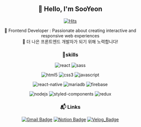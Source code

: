 <div align='center'>
  <h2>👋 Hello, I'm SooYeon</h2>
  
[![Hits](https://hits.seeyoufarm.com/api/count/incr/badge.svg?url=https://github.com/suyn04&count_bg=%230067FF&title_bg=%23BCD7FF&icon=github&icon_color=%23E7E7E7&title=hits&edge_flat=false)](https://github.com/suyn04)


🔹 Frontend Developer : Passionate about creating interactive and responsive web experiences  
🔹 더 나은 프론트엔드 개발자가 되기 위해 노력합니다!


### 💪skills
![react](https://img.shields.io/badge/React-20232A?style=flat-square&logo=react&logoColor=61DAFB)
![sass](https://img.shields.io/badge/Sass-CC6699?style=flat-square&logo=sass&logoColor=white)


![html5](https://img.shields.io/badge/HTML5-E34F26?style=flat-square&logo=html5&logoColor=white)
![css3](https://img.shields.io/badge/CSS3-1572B6?style=flat-square&logo=css3&logoColor=white)
![javascript](https://img.shields.io/badge/JavaScript-F7DF1E?style=flat-square&logo=JavaScript&logoColor=white)


![react-native](https://img.shields.io/badge/React_Native-20232A?style=flat-square&logo=react&logoColor=61DAFB)
![mariadb](https://img.shields.io/badge/MariaDB-003545?style=flat-square&logo=MariaDB&logoColor=white)
![firebase](https://img.shields.io/badge/Firebase-DD2C00?style=flat-square&logo=Firebase&logoColor=white)


![nodejs](https://img.shields.io/badge/Node.js-5FA04E?style=flat-square&logo=Node.js&logoColor=white)
![styled-components](https://img.shields.io/badge/styled--components-DB7093?style=flat-square&logo=styled-components&logoColor=white)
![redux](https://img.shields.io/badge/Redux-764ABC?style=flat-square&logo=Redux&logoColor=white)

### :mailbox_with_mail: Links
[![Gmail Badge](https://img.shields.io/badge/Gmail-d14836?style=flat-square&logo=Gmail&logoColor=white&link=mailto:soooyeondev@gmail.com)](mailto:soooyeondev@gmail.com)
[![Notion Badge](https://img.shields.io/badge/Notion-000000?style=flat-square&logo=Notion&logoColor=white&link=https://terrific-iodine-921.notion.site/17e4f5575e8a801cb92cc0beb1e66d17?pvs=4)](https://terrific-iodine-921.notion.site/17e4f5575e8a801cb92cc0beb1e66d17?pvs=4)
[![Velog_Badge](https://img.shields.io/badge/Velog-20C997?style=flat-square&logo=Velog&logoColor=white)](https://velog.io/@soooyeondev/posts)

</div>
